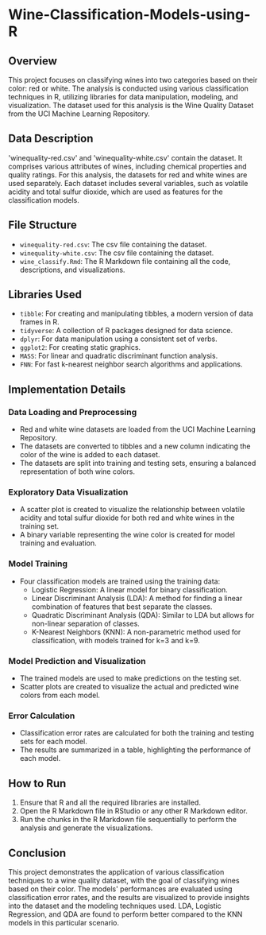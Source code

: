 # Wine-Classification-Models-using-R

## Overview
This project focuses on classifying wines into two categories based on their color: red or white. The analysis is conducted using various classification techniques in R, utilizing libraries for data manipulation, modeling, and visualization. The dataset used for this analysis is the Wine Quality Dataset from the UCI Machine Learning Repository.

## Data Description
'winequality-red.csv' and 'winequality-white.csv' contain the dataset. It comprises various attributes of wines, including chemical properties and quality ratings. For this analysis, the datasets for red and white wines are used separately. Each dataset includes several variables, such as volatile acidity and total sulfur dioxide, which are used as features for the classification models.

## File Structure

- `winequality-red.csv`: The csv file containing the dataset.
- `winequality-white.csv`: The csv file containing the dataset.
- `wine_classify.Rmd`: The R Markdown file containing all the code, descriptions, and visualizations.

## Libraries Used
- `tibble`: For creating and manipulating tibbles, a modern version of data frames in R.
- `tidyverse`: A collection of R packages designed for data science.
- `dplyr`: For data manipulation using a consistent set of verbs.
- `ggplot2`: For creating static graphics.
- `MASS`: For linear and quadratic discriminant function analysis.
- `FNN`: For fast k-nearest neighbor search algorithms and applications.

## Implementation Details

### Data Loading and Preprocessing
- Red and white wine datasets are loaded from the UCI Machine Learning Repository.
- The datasets are converted to tibbles and a new column indicating the color of the wine is added to each dataset.
- The datasets are split into training and testing sets, ensuring a balanced representation of both wine colors.

### Exploratory Data Visualization
- A scatter plot is created to visualize the relationship between volatile acidity and total sulfur dioxide for both red and white wines in the training set.
- A binary variable representing the wine color is created for model training and evaluation.

### Model Training
- Four classification models are trained using the training data:
  - Logistic Regression: A linear model for binary classification.
  - Linear Discriminant Analysis (LDA): A method for finding a linear combination of features that best separate the classes.
  - Quadratic Discriminant Analysis (QDA): Similar to LDA but allows for non-linear separation of classes.
  - K-Nearest Neighbors (KNN): A non-parametric method used for classification, with models trained for k=3 and k=9.

### Model Prediction and Visualization
- The trained models are used to make predictions on the testing set.
- Scatter plots are created to visualize the actual and predicted wine colors from each model.

### Error Calculation
- Classification error rates are calculated for both the training and testing sets for each model.
- The results are summarized in a table, highlighting the performance of each model.

## How to Run
1. Ensure that R and all the required libraries are installed.
2. Open the R Markdown file in RStudio or any other R Markdown editor.
3. Run the chunks in the R Markdown file sequentially to perform the analysis and generate the visualizations.

## Conclusion
This project demonstrates the application of various classification techniques to a wine quality dataset, with the goal of classifying wines based on their color. The models' performances are evaluated using classification error rates, and the results are visualized to provide insights into the dataset and the modeling techniques used. LDA, Logistic Regression, and QDA are found to perform better compared to the KNN models in this particular scenario.
